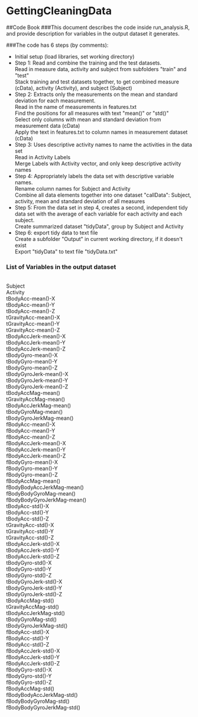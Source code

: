# GettingCleaningData
##Code Book
###This document describes the code inside run_analysis.R, and provide description for variables in the output dataset it generates. 

###The code has 6 steps (by comments):

* Initial setup (load libraries, set working directory)
* Step 1: Read and combine the training and the test datasets.
<br/> Read in measure data, activity and subject from subfolders "train" and "test"
<br/> Stack training and test datasets together, to get combined measure (cData), activity (Activity), and subject (Subject)
* Step 2: Extracts only the measurements on the mean and standard deviation for each measurement.
<br/> Read in the name of measurements in features.txt
<br/> Find the positions for all measures with text "mean()" or "std()"
<br/> Select only columns with mean and standard deviation from measurement data (cData)
<br/> Apply the text in features.txt to column names in measurement dataset (cData)
* Step 3: Uses descriptive activity names to name the activities in the data set
<br/> Read in Activity Labels
<br/> Merge Labels with Activity vector, and only keep descriptive activity names
* Step 4: Appropriately labels the data set with descriptive variable names.
<br/> Rename column names for Subject and Activity
<br/> Combine all data elements together into one dataset "callData": Subject, activity, mean and standard deviation of all measures
* Step 5: From the data set in step 4, creates a second, independent tidy data set with the average of each variable for each activity and each subject.
<br/> Create summarized dataset "tidyData", group by Subject and Activity
* Step 6: export tidy data to text file
<br/> Create a subfolder "Output" in current working directory, if it doesn't exist
<br/> Export "tidyData" to text file "tidyData.txt"

### List of Variables in the output dataset
<br/>Subject
<br/>Activity
<br/>tBodyAcc-mean()-X
<br/>tBodyAcc-mean()-Y
<br/>tBodyAcc-mean()-Z
<br/>tGravityAcc-mean()-X
<br/>tGravityAcc-mean()-Y
<br/>tGravityAcc-mean()-Z
<br/>tBodyAccJerk-mean()-X
<br/>tBodyAccJerk-mean()-Y
<br/>tBodyAccJerk-mean()-Z
<br/>tBodyGyro-mean()-X
<br/>tBodyGyro-mean()-Y
<br/>tBodyGyro-mean()-Z
<br/>tBodyGyroJerk-mean()-X
<br/>tBodyGyroJerk-mean()-Y
<br/>tBodyGyroJerk-mean()-Z
<br/>tBodyAccMag-mean()
<br/>tGravityAccMag-mean()
<br/>tBodyAccJerkMag-mean()
<br/>tBodyGyroMag-mean()
<br/>tBodyGyroJerkMag-mean()
<br/>fBodyAcc-mean()-X
<br/>fBodyAcc-mean()-Y
<br/>fBodyAcc-mean()-Z
<br/>fBodyAccJerk-mean()-X
<br/>fBodyAccJerk-mean()-Y
<br/>fBodyAccJerk-mean()-Z
<br/>fBodyGyro-mean()-X
<br/>fBodyGyro-mean()-Y
<br/>fBodyGyro-mean()-Z
<br/>fBodyAccMag-mean()
<br/>fBodyBodyAccJerkMag-mean()
<br/>fBodyBodyGyroMag-mean()
<br/>fBodyBodyGyroJerkMag-mean()
<br/>tBodyAcc-std()-X
<br/>tBodyAcc-std()-Y
<br/>tBodyAcc-std()-Z
<br/>tGravityAcc-std()-X
<br/>tGravityAcc-std()-Y
<br/>tGravityAcc-std()-Z
<br/>tBodyAccJerk-std()-X
<br/>tBodyAccJerk-std()-Y
<br/>tBodyAccJerk-std()-Z
<br/>tBodyGyro-std()-X
<br/>tBodyGyro-std()-Y
<br/>tBodyGyro-std()-Z
<br/>tBodyGyroJerk-std()-X
<br/>tBodyGyroJerk-std()-Y
<br/>tBodyGyroJerk-std()-Z
<br/>tBodyAccMag-std()
<br/>tGravityAccMag-std()
<br/>tBodyAccJerkMag-std()
<br/>tBodyGyroMag-std()
<br/>tBodyGyroJerkMag-std()
<br/>fBodyAcc-std()-X
<br/>fBodyAcc-std()-Y
<br/>fBodyAcc-std()-Z
<br/>fBodyAccJerk-std()-X
<br/>fBodyAccJerk-std()-Y
<br/>fBodyAccJerk-std()-Z
<br/>fBodyGyro-std()-X
<br/>fBodyGyro-std()-Y
<br/>fBodyGyro-std()-Z
<br/>fBodyAccMag-std()
<br/>fBodyBodyAccJerkMag-std()
<br/>fBodyBodyGyroMag-std()
<br/>fBodyBodyGyroJerkMag-std()
